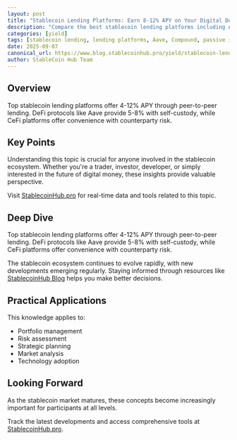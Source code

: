 ```yaml
---
layout: post
title: "Stablecoin Lending Platforms: Earn 8-12% APY on Your Digital Dollars"
description: "Compare the best stablecoin lending platforms including Aave, Compound, and CeFi options. Learn about rates, risks, and strategies for passive income."
categories: [yield]
tags: [stablecoin lending, lending platforms, Aave, Compound, passive income]
date: 2025-09-07
canonical_url: https://www.blog.stablecoinhub.pro/yield/stablecoin-lending/
author: StableCoin Hub Team
---
```


## Overview

Top stablecoin lending platforms offer 4-12% APY through peer-to-peer lending. DeFi protocols like Aave provide 5-8% with self-custody, while CeFi platforms offer convenience with counterparty risk.

## Key Points

Understanding this topic is crucial for anyone involved in the stablecoin ecosystem. Whether you're a trader, investor, developer, or simply interested in the future of digital money, these insights provide valuable perspective.

Visit [StablecoinHub.pro](https://www.stablecoinhub.pro) for real-time data and tools related to this topic.

## Deep Dive

Top stablecoin lending platforms offer 4-12% APY through peer-to-peer lending. DeFi protocols like Aave provide 5-8% with self-custody, while CeFi platforms offer convenience with counterparty risk.

The stablecoin ecosystem continues to evolve rapidly, with new developments emerging regularly. Staying informed through resources like [StablecoinHub Blog](https://www.blog.stablecoinhub.pro) helps you make better decisions.

## Practical Applications

This knowledge applies to:
- Portfolio management
- Risk assessment
- Strategic planning
- Market analysis
- Technology adoption

## Looking Forward

As the stablecoin market matures, these concepts become increasingly important for participants at all levels.

Track the latest developments and access comprehensive tools at [StablecoinHub.pro](https://www.stablecoinhub.pro).
